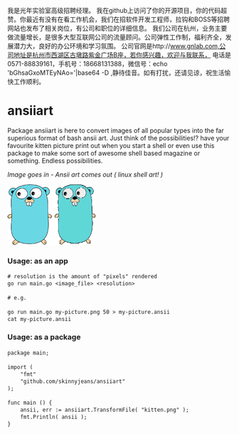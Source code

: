 我是光年实验室高级招聘经理。
我在github上访问了你的开源项目，你的代码超赞。你最近有没有在看工作机会，我们在招软件开发工程师，拉钩和BOSS等招聘网站也发布了相关岗位，有公司和职位的详细信息。
我们公司在杭州，业务主要做流量增长，是很多大型互联网公司的流量顾问。公司弹性工作制，福利齐全，发展潜力大，良好的办公环境和学习氛围。
公司官网是http://www.gnlab.com,公司地址是杭州市西湖区古墩路紫金广场B座，若你感兴趣，欢迎与我联系，
电话是0571-88839161，手机号：18668131388，微信号：echo 'bGhsaGxoMTEyNAo='|base64 -D ,静待佳音。如有打扰，还请见谅，祝生活愉快工作顺利。

# ansiiart

Package ansiiart is here to convert images of all popular types into the far
superious format of bash ansii art. Just think of the possibilities!? have
your favourite kitten picture print out when you start a shell or even
use this package to make some sort of awesome shell based magazine or something.
Endless possibilities.

*Image goes in - Ansii art comes out ( linux shell art! )*

![Example image](doc/example.png)

### Usage: as an app

    # resolution is the amount of "pixels" rendered
    go run main.go <image_file> <resolution>

    # e.g.

    go run main.go my-picture.png 50 > my-picture.ansii
    cat my-picture.ansii

### Usage: as a package

    package main;

    import (
        "fmt"
        "github.com/skinnyjeans/ansiiart"
    );

    func main () {
        ansii, err := ansiiart.TransformFile( "kitten.png" );
        fmt.Println( ansii );
    }

